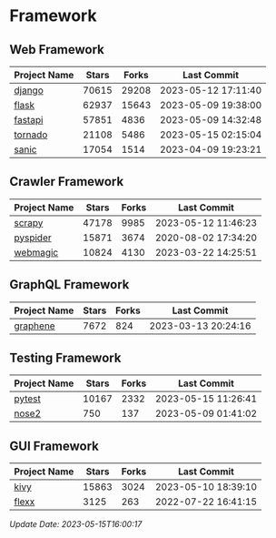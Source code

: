 # Framework

## Web Framework
| Project Name | Stars | Forks | Last Commit |
| ------------ | ----- | ----- | ----------- |
| [django](https://github.com/django/django) | 70615 | 29208 | 2023-05-12 17:11:40 |
| [flask](https://github.com/pallets/flask) | 62937 | 15643 | 2023-05-09 19:38:00 |
| [fastapi](https://github.com/tiangolo/fastapi) | 57851 | 4836 | 2023-05-09 14:32:48 |
| [tornado](https://github.com/tornadoweb/tornado) | 21108 | 5486 | 2023-05-15 02:15:04 |
| [sanic](https://github.com/sanic-org/sanic) | 17054 | 1514 | 2023-04-09 19:23:21 |

## Crawler Framework
| Project Name | Stars | Forks | Last Commit |
| ------------ | ----- | ----- | ----------- |
| [scrapy](https://github.com/scrapy/scrapy) | 47178 | 9985 | 2023-05-12 11:46:23 |
| [pyspider](https://github.com/binux/pyspider) | 15871 | 3674 | 2020-08-02 17:34:20 |
| [webmagic](https://github.com/code4craft/webmagic) | 10824 | 4130 | 2023-03-22 14:25:51 |

## GraphQL Framework
| Project Name | Stars | Forks | Last Commit |
| ------------ | ----- | ----- | ----------- |
| [graphene](https://github.com/graphql-python/graphene) | 7672 | 824 | 2023-03-13 20:24:16 |

## Testing Framework
| Project Name | Stars | Forks | Last Commit |
| ------------ | ----- | ----- | ----------- |
| [pytest](https://github.com/pytest-dev/pytest) | 10167 | 2332 | 2023-05-15 11:26:41 |
| [nose2](https://github.com/nose-devs/nose2) | 750 | 137 | 2023-05-09 01:41:02 |

## GUI Framework
| Project Name | Stars | Forks | Last Commit |
| ------------ | ----- | ----- | ----------- |
| [kivy](https://github.com/kivy/kivy) | 15863 | 3024 | 2023-05-10 18:39:10 |
| [flexx](https://github.com/flexxui/flexx) | 3125 | 263 | 2022-07-22 16:41:15 |

*Update Date: 2023-05-15T16:00:17*